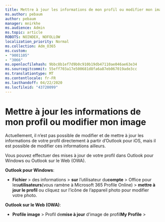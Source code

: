 ```yaml
---
title: Mettre à jour les informations de mon profil ou modifier mon image
ms.author: pebaum
author: pebaum
manager: mnirkhe
ms.audience: Admin
ms.topic: article
ROBOTS: NOINDEX, NOFOLLOW
localization_priority: Normal
ms.collection: Adm_O365
ms.custom:
- "9001105"
- "3066"
ms.openlocfilehash: 9bbc8b1ef7d9b0c910b19db47110ae046ae63e34
ms.sourcegitcommit: 55eff703a17e500681d8fa6a87eb067019ade3cc
ms.translationtype: MT
ms.contentlocale: fr-FR
ms.lasthandoff: 04/22/2020
ms.locfileid: "43720099"
---
```

# <a name="update-my-profile-information-or-change-my-picture"></a>Mettre à jour les informations de mon profil ou modifier mon image

Actuellement, il n’est pas possible de modifier et de mettre à jour les informations de votre profil directement à partir d’Outlook pour iOS, mais il est possible de modifier ces informations ailleurs. 

Vous pouvez effectuer des mises à jour de votre profil dans Outlook pour Windows ou Outlook sur le Web (OWA). 

**Outlook pour Windows**: 

- **Fichier** > des informations > **sur** l’utilisateur du**compte** > Office pour les**utilisateurs**(vous ramène à Microsoft 365 Profile Online) > **mettre à jour le profil** ou cliquez sur l’icône de l’appareil photo pour modifier votre photo.  
  
**Outlook sur le Web (OWA)**: 

- **Profile image** > Profil de**mise à jour** d’image de profil**My Profile** > 
